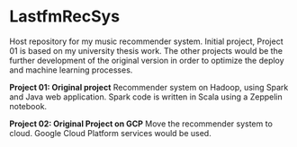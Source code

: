 # LastfmRecSys

Host repository for my music recommender system. Initial project, Project 01 is based on my university thesis work. The other projects would be the further development of the original version in order to optimize the deploy and machine learning processes.

__Project 01: Original project__ Recommender system on Hadoop, using Spark and Java web application. Spark code is written in Scala using a Zeppelin notebook.

__Project 02: Original Project on GCP__ Move the recommender system to cloud. Google Cloud Platform services would be used.
